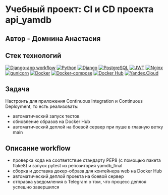 # Учебный проект: CI и CD проекта api_yamdb


## Автор - Домнина Анастасия


## Стек технологий
[![Django-app workflow](https://github.com/foxygen-d/yamdb_final/actions/workflows/yamdb_workflow.yml/badge.svg)](https://github.com/foxygen-d/yamdb_final/actions/workflows/yamdb_workflow.yml)
[![Python](https://img.shields.io/badge/-Python-464646?style=flat&logo=Python&logoColor=56C0C0&color=008080)](https://www.python.org/)
[![Django](https://img.shields.io/badge/-Django-464646?style=flat&logo=Django&logoColor=56C0C0&color=008080)](https://www.djangoproject.com/)
[![PostgreSQL](https://img.shields.io/badge/-PostgreSQL-464646?style=flat&logo=PostgreSQL&logoColor=56C0C0&color=008080)](https://www.postgresql.org/)
[![JWT](https://img.shields.io/badge/-JWT-464646?style=flat&color=008080)](https://jwt.io/)
[![Nginx](https://img.shields.io/badge/-NGINX-464646?style=flat&logo=NGINX&logoColor=56C0C0&color=008080)](https://nginx.org/ru/)
[![gunicorn](https://img.shields.io/badge/-gunicorn-464646?style=flat&logo=gunicorn&logoColor=56C0C0&color=008080)](https://gunicorn.org/)
[![Docker](https://img.shields.io/badge/-Docker-464646?style=flat&logo=Docker&logoColor=56C0C0&color=008080)](https://www.docker.com/)
[![Docker-compose](https://img.shields.io/badge/-Docker%20compose-464646?style=flat&logo=Docker&logoColor=56C0C0&color=008080)](https://www.docker.com/)
[![Docker Hub](https://img.shields.io/badge/-Docker%20Hub-464646?style=flat&logo=Docker&logoColor=56C0C0&color=008080)](https://www.docker.com/products/docker-hub)
[![Yandex.Cloud](https://img.shields.io/badge/-Yandex.Cloud-464646?style=flat&logo=Yandex.Cloud&logoColor=56C0C0&color=008080)](https://cloud.yandex.ru/)


## Задача
Настроить для приложения Continuous Integration и Continuous Deployment, то есть реализовать:
* автоматический запуск тестов
* обновление образов на Docker Hub
* автоматический деплой на боевой сервер при пуше в главную ветку main

## Описание workflow
* проверка кода на соответствие стандарту PEP8 (с помощью пакета flake8) и запуск pytest из репозитория yamdb_final
* сборка и доставка докер-образа для контейнера web на Docker Hub
* автоматический деплой проекта на боевой сервер
* отправка уведомления в Telegram о том, что процесс деплоя успешно завершился